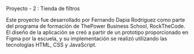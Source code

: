 Proyecto - 2 : Tienda de filtros

Este proyecto fue desarrollado por Fernando Dapia Rodriguez como parte del programa de formación de ThePower Business School, RockTheCode. El diseño de la aplicación se creó a partir de un prototipo proporcionado en Figma por la escuela, y su implementación se realizó utilizando las tecnologías HTML, CSS y JavaScript.
